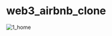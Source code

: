 # web3_airbnb_clone
![1_home](https://user-images.githubusercontent.com/71068960/170415439-2b3fb85b-7102-4784-b6c2-eae7c9d8bc2c.png)
